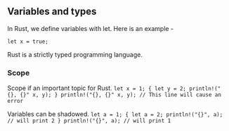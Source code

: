 ## Variables and types

In Rust, we define variables with let. Here is an example -

    let x = true;

Rust is a strictly typed programming language. 


### Scope

Scope if an important topic for Rust. 
    `
        let x = 1;
        {
            let y = 2;
            println!("{}, {}" x, y);
        }
        println!("{}, {}" x, y); // This line will cause an error
    `

Variables can be shadowed. 
    `
        let a = 1;
        {
            let a = 2;
            println!("{}", a); // will print 2
        }
        println!("{}", a); // will print 1
    `


